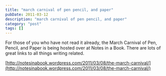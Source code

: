```yaml
---
title: "march carnival of pen pencil, and paper"
pubDate: 2011-03-12
description: "march carnival of pen pencil, and paper"
category: "post"
tags: []
---
```


For those of you who have not read it already, the March Carnival of Pen, Pencil, and Paper is being hosted over at Notes in a Book. There are lots of great links to all things writing related.

[http://notesinabook.wordpress.com/2011/03/08/the-march-carnival/](http://notesinabook.wordpress.com/2011/03/08/the-march-carnival/)

